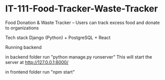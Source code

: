# IT-111-Food-Tracker-Waste-Tracker

Food Donation & Waste Tracker – Users can track excess
food and donate to organizations

Tech stack
Django (Python) +
PostgreSQL + React



Running backend

in backend folder run "python manage.py runserver"
This will start the server at http://127.0.0.1:8000/

in frontend folder run "npm start"
